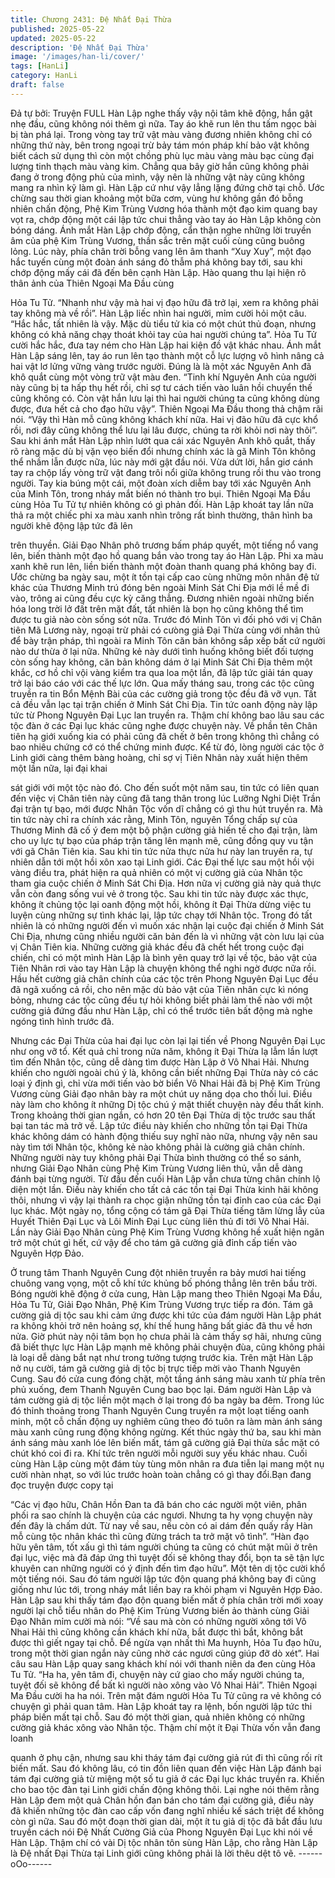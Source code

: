```yaml
---
title: Chương 2431: Đệ Nhất Đại Thừa
published: 2025-05-22
updated: 2025-05-22
description: 'Đệ Nhất Đại Thừa'
image: '/images/han-li/cover/'
tags: [HanLi]
category: HanLi
draft: false
---
```


Đả tự bởi: Truyện FULL
Hàn Lập nghe thấy vậy nội tâm khẽ động, hắn gật nhẹ đầu, cũng
không nói thêm gì nữa. Tay áo khẽ run lên thu tấm ngọc bài bị tàn
phá lại.
Trong vòng tay trữ vật màu vàng đương nhiên không chỉ có
những thứ này, bên trong ngoại trừ bảy tám món pháp khí bảo vật
không biết cách sử dụng thì còn một chồng phù lục màu vàng
màu bạc cùng đại lượng tinh thạch màu vàng kim.
Chẳng qua bây giờ hắn cũng không phải đang ở trong động phủ
của mình, vậy nên là những vật này cũng không mang ra nhìn kỹ
làm gì.
Hàn Lập cứ như vậy lẳng lặng đứng chờ tại chỗ.
Ước chừng sau thời gian khoảng một bữa cơm, vùng hư không
gần đó bỗng nhiên chấn động, Phệ Kim Trùng Vương hóa thành
một đạo kim quang bay vọt ra, chớp động một cái lập tức chui
thẳng vào tay áo Hàn Lập không còn bóng dáng.
Ánh mắt Hàn Lập chớp động, cẩn thận nghe những lời truyền âm
của phệ Kim Trùng Vương, thần sắc trên mặt cuối cùng cũng
buông lỏng.
Lúc này, phía chân trời bỗng vang lên âm thanh “Xuy Xuy”, một
đạo hắc tuyến cùng một đoàn ánh sáng đỏ thẫm phá không bay
tới, sau khi chớp động mấy cái đã đến bên cạnh Hàn Lập.
Hào quang thu lại hiện rõ thân ảnh của Thiên Ngoại Ma Đầu cùng

Hỏa Tu Tử.
“Nhanh như vậy mà hai vị đạo hữu đã trở lại, xem ra không phải
tay không mà về rồi”. Hàn Lập liếc nhìn hai người, mỉm cười hỏi
một câu.
“Hắc hắc, tất nhiên là vậy. Mặc dù tiểu tử kia có một chút thủ
đoạn, nhưng không có khả năng chạy thoát khỏi tay của hai
người chúng ta”. Hỏa Tu Tử cười hắc hắc, đưa tay ném cho Hàn
Lập hai kiện đồ vật khác nhau.
Ánh mắt Hàn Lập sáng lên, tay áo run lên tạo thành một cỗ lực
lượng vô hình nâng cả hai vật lơ lửng vững vàng trước người.
Đúng là là một xác Nguyên Anh đã khô quắt cùng một vòng trữ
vật màu đen.
“Tinh khí Nguyên Anh của người này cũng bị ta hấp thụ hết rồi,
chỉ sợ tư cách tiến vào luân hồi chuyển thế cũng không có. Còn
vật hắn lưu lại thì hai người chúng ta cũng không dùng được, đưa
hết cả cho đạo hữu vậy”. Thiên Ngoại Ma Đầu thong thả chậm rãi
nói.
“Vậy thì Hàn mỗ cũng không khách khí nữa. Hai vị đão hữu đã
cực khổ rồi, nơi đây cũng không thể lưu lại lâu được, chúng ta rời
khỏi nơi này thôi”. Sau khi ánh mắt Hàn Lập nhìn lướt qua cái xác
Nguyên Anh khô quắt, thấy rõ ràng mặc dù bị vặn vẹo biến đổi
nhưng chính xác là gã Minh Tôn không thể nhầm lẫn được nữa,
lúc này mới gật đầu nói.
Vừa dứt lời, hắn giơ cánh tay ra chộp lấy vòng trữ vật đang trôi
nổi giữa không trung rồi thu vào trong người. Tay kia búng một
cái, một đoàn xích diễm bay tới xác Nguyên Anh của Minh Tôn,
trong nháy mắt biến nó thành tro bụi.
Thiên Ngoại Ma Đầu cùng Hỏa Tu Tử tự nhiên không có gì phản
đối.
Hàn Lập khoát tay lần nữa thả ra một chiếc phi xa màu xanh nhìn
trông rất bình thường, thân hình ba người khẽ động lập tức đã lên

trên thuyền.
Giải Đạo Nhân phô trương bấm pháp quyết, một tiếng nổ vang
lên, biến thành một đạo hồ quang bắn vào trong tay áo Hàn Lập.
Phi xa màu xanh khẽ run lên, liền biến thành một đoàn thanh
quang phá không bay đi.
Ước chừng ba ngày sau, một ít tồn tại cấp cao cùng những môn
nhân đệ tử khác của Thương Minh trú đóng bên ngoài Minh Sát
Chi Địa mới lề mề đi vào, trông ai cũng đều cực kỳ căng thẳng.
Đương nhiên ngoài những biến hóa long trời lở đất trên mặt đất,
tất nhiên là bọn họ cũng không thể tìm được tu giả nào còn sống
sót nữa.
Trước đó Minh Tôn vì đối phó với vị Chân tiên Mã Lương này,
ngoại trừ phải có cưòng giả Đại Thừa cùng với nhân thủ để bày
trận pháp, thì ngoài ra Minh Tôn căn bản không sắp xếp bất cứ
người nào dư thừa ở lại nữa.
Những kẻ này dưới tình huống không biết đối tượng còn sống
hay không, căn bản không dám ở lại Minh Sát Chi Địa thêm một
khắc, cơ hồ chỉ vội vàng kiểm tra qua loa một lần, đã lập tức giải
tán quay trở lại báo cáo với các thế lực lớn.
Qua mấy tháng sau, trong các tộc cũng truyền ra tin Bổn Mệnh
Bài của các cường giả trong tộc đều đã vỡ vụn. Tất cả đều vẫn
lạc tại trận chiến ở Minh Sát Chi Địa.
Tin tức oanh động này lập tức từ Phong Nguyên Đại Lục lan
truyền ra. Thậm chí không bao lâu sau các tộc đàn ở các Đại lục
khác cũng nghe được chuyện này.
Về phần tên Chân tiên hạ giới xuống kia có phải cũng đã chết ở
bên trong không thì chẳng có bao nhiêu chứng cớ có thể chứng
minh được.
Kể từ đó, lòng người các tộc ở Linh giới càng thêm bàng hoàng,
chỉ sợ vị Tiên Nhân này xuất hiện thêm một lần nữa, lại đại khai

sát giới với một tộc nào đó.
Cho đến suốt một năm sau, tin tức có liên quan đến việc vị Chân
tiên này cũng đã tang thân trong lúc Lưỡng Nghi Diệt Trần đại
trận tự bạo, mới được Nhân Tộc vốn dĩ chẳng có gì thu hút truyền
ra.
Mà tin tức này chỉ ra chính xác rằng, Minh Tôn, nguyên Tổng
chấp sự của Thương Minh đã cố ý đem một bộ phận cường giả
hiến tế cho đại trận, làm cho uy lực tự bạo của pháp trận tăng lên
mạnh mẽ, cũng đồng quy vu tận với gã Chân Tiên kia.
Sau khi tin tức nửa thực nửa hư này lan truyền ra, tự nhiên dẫn
tới một hồi xôn xao tại Linh giới.
Các Đại thế lực sau một hồi vội vàng điều tra, phát hiện ra quả
nhiên có một vị cường giả của Nhân tộc tham gia cuộc chiến ở
Minh Sát Chi Địa. Hơn nữa vị cường giả này quả thực vẫn còn
đang sống vui vẻ ở trong tộc.
Sau khi tin tức này được xác thực, không ít chủng tộc lại oanh
động một hồi, không ít Đại Thừa dừng việc tu luyện cùng những
sự tình khác lại, lập tức chạy tới Nhân tộc.
Trong đó tất nhiên là có những người đến vì muốn xác nhận lại
cuộc đại chiến ở Minh Sát Chi Địa, nhưng cũng nhiều người căn
bản đến là vì những vật còn lưu lại của vị Chân Tiên kia.
Những cường giả khác đều đã chết hết trong cuộc đại chiến, chỉ
có một mình Hàn Lập là bình yên quay trở lại về tộc, bảo vật của
Tiên Nhân rơi vào tay Hàn Lập là chuyện không thể nghi ngờ
được nữa rồi.
Hầu hết cường giả chân chính của các tộc trên Phong Nguyên
Đại Lục đều đã ngã xuống cả rồi, cho nên mặc dù bảo vật của
Tiên nhân cực kì nóng bỏng, nhưng các tộc cũng đều tự hỏi
không biết phải làm thế nào với một cường giả đứng đầu như
Hàn Lập, chỉ có thể trước tiên bất động mà nghe ngóng tình hình
trước đã.

Nhưng các Đại Thừa của hai đại lục còn lại lại tiến về Phong
Nguyên Đại Lục như ong vỡ tổ.
Kết quả chỉ trong nửa năm, không ít Đại Thừa lạ lẫm lần lượt tìm
đến Nhân tộc, cũng dễ dàng tìm được Hàn Lập ở Vô Nhai Hải.
Nhưng khiến cho người ngoài chú ý là, không cần biết những Đại
Thừa này có các loại ý định gì, chỉ vừa mới tiến vào bờ biển Vô
Nhai Hải đã bị Phệ Kim Trùng Vương cùng Giải đạo nhân bày ra
một chút uy năng dọa cho thối lui.
Điều này làm cho không ít những Dị tộc chú ý mật thiết chuyện
này đều thất kinh.
Trong khoảng thời gian ngắn, có hơn 20 tên Đại Thừa dị tộc trước
sau thất bại tan tác mà trở về.
Lập tức điều này khiến cho những tồn tại Đại Thừa khác không
dám có hành động thiếu suy nghĩ nào nữa, nhưng vậy nên sau
này tìm tới Nhân tộc, không kẻ nào không phải là cường giả chân
chính.
Những người này tuy không phải Đại Thừa bình thường có thể so
sánh, nhưng Giải Đạo Nhân cùng Phệ Kim Trùng Vương liên thủ,
vẫn dễ dàng đánh bại từng người.
Từ đầu đến cuối Hàn Lập vẫn chưa từng chân chính lộ diện một
lần.
Điều này khiến cho tất cả các tồn tại Đại Thừa kinh hãi không
thôi, nhưng vì vậy lại thành ra chọc giận những tồn tại đỉnh cao
của các Đại lục khác.
Một ngày nọ, tổng cộng có tám gã Đại Thừa tiếng tăm lừng lẫy
của Huyết Thiên Đại Lục và Lôi Minh Đại Lục cùng liên thủ đi tới
Vô Nhai Hải.
Lần này Giải Đạo Nhân cùng Phệ Kim Trùng Vương không hề
xuất hiện ngăn trở một chút gì hết, cứ vậy để cho tám gã cường
giả đỉnh cấp tiến vào Nguyên Hợp Đảo.

Ở trung tâm Thanh Nguyên Cung đột nhiên truyền ra bảy mươi
hai tiếng chuông vang vọng, một cỗ khí tức khủng bố phóng thẳng
lên trên bầu trời.
Bóng người khẽ động ở cửa cung, Hàn Lập mang theo Thiên
Ngoại Ma Đầu, Hỏa Tu Tử, Giải Đạo Nhân, Phệ Kim Trùng
Vương trực tiếp ra đón.
Tám gã cường giả dị tộc sau khi cảm ứng được khi tức của đám
người Hàn Lập phát ra không khỏi trở nên hoảng sợ, khí thế hung
hăng bất giác đã thu về hơn nửa.
Giờ phút này nội tâm bọn họ chưa phải là cảm thấy sợ hãi, nhưng
cũng đã biết thực lực Hàn Lập mạnh mẽ không phải chuyện đùa,
cũng không phải là loại dễ dàng bắt nạt như trong tưởng tượng
trước kia.
Trên mặt Hàn Lập nở nụ cười, tám gã cường giả dị tộc bị trực tiếp
mời vào Thanh Nguyên Cung.
Sau đó cửa cung đóng chặt, một tầng ánh sáng màu xanh từ phía
trên phủ xuống, đem Thanh Nguyên Cung bao bọc lại.
Đám người Hàn Lập và tám cường giả dị tộc liền một mạch ở lại
trong đó ba ngày ba đêm.
Trong lúc đó thỉnh thoảng trong Thanh Nguyên Cung truyền ra
một loạt tiếng oanh minh, một cỗ chấn động uy nghiêm cũng theo
đó tuôn ra làm màn ánh sáng màu xanh cũng rung động không
ngừng.
Kết thúc ngày thứ ba, sau khi màn ánh sáng màu xanh lóe lên
biến mất, tám gã cường giả Đại thừa sắc mặt có chút khó coi đi
ra. Khí tức trên người mỗi người suy yếu khác nhau.
Cuối cùng Hàn Lập cùng một đám tùy tùng môn nhân ra đưa tiễn
lại mang một nụ cười nhàn nhạt, so với lúc trước hoàn toàn
chẳng có gì thay đổi.Bạn đang đọc truyện được copy tại

“Các vị đạo hữu, Chân Hồn Đan ta đã bán cho các người một
viên, phân phối ra sao chính là chuyện của các ngươi. Nhưng ta
hy vọng chuyện này đến đây là chấm dứt. Từ nay về sau, nếu còn
có ai dám đến quấy rầy Hàn mỗ cùng tộc nhân khác thì cũng
đừng trách ta trở mặt vô tình”.
“Hàn đạo hữu yên tâm, tốt xấu gì thì tám người chúng ta cũng có
chút mặt mũi ở trên đại lục, việc mà đã đáp ứng thì tuyệt đối sẽ
không thay đổi, bọn ta sẽ tận lực khuyên can những người có ý
định đến tìm đạo hữu”. Một tên dị tộc cười khổ một tiếng nói.
Sau đó tám người lập tức độn quang phá không bay đi cũng
giống như lúc tới, trong nháy mắt liền bay ra khỏi phạm vi Nguyên
Hợp Đảo.
Hàn Lập sau khi thấy tám đạo độn quang biến mất ở phía chân
trời mới xoay người lại chỗ tiểu nhân do Phệ Kim Trùng Vương
biến ảo thành cùng Giải Đạo Nhân mỉm cười mà nói:
“Về sau mà còn có những người xông tới Vô Nhai Hải thì cũng
không cần khách khí nữa, bắt được thì bắt, không bắt được thì
giết ngay tại chỗ. Để ngừa vạn nhất thì Ma huynh, Hỏa Tu đạo
hữu, trong một thời gian ngắn này cũng nhờ các ngươi cũng giúp
đỡ dò xét”.
Hai câu sau Hàn Lập quay sang khách khí nói với thanh niên da
đen cùng Hỏa Tu Tử.
“Ha ha, yên tâm đi, chuyện này cứ giao cho mấy người chúng ta,
tuyệt đối sẽ không để bất kì người nào xông vào Vô Nhai Hải”.
Thiên Ngoại Ma Đầu cười ha ha nói.
Trên mặt đám người Hỏa Tu Tử cũng ra vẻ không có chuyện gì
phải quan tâm.
Hàn Lập khoát tay ra lệnh, bốn người lập tức thi pháp biến mất tại
chỗ.
Sau đó một thời gian, quả nhiên không có những cường giả khác
xông vào Nhân tộc. Thậm chí một ít Đại Thừa vốn vẫn đang loanh

quanh ở phụ cận, nhưng sau khi tháy tám đại cường giả rút đi thì
cũng rối rít biến mất.
Sau đó không lâu, có tin đồn liên quan đến việc Hàn Lập đánh bại
tám đại cường giả từ miệng một số tu giả ở các Đại lục khác
truyền ra. Khiến cho bao tộc đàn tại Linh giới chấn động không
thôi.
Lại nghe nói thêm rằng Hàn Lập đem một quả Chân hồn đan bán
cho tám đại cường giả, điều này đã khiến những tộc đàn cao cấp
vốn đang nghĩ nhiều kế sách triệt để không còn gì nữa.
Sau đó một đoạn thời gian dài, một ít tu giả dị tộc đã bắt đầu lưu
truyền cách nói Đệ Nhất Cường Giả của Phong Nguyên Đại Lục
khi nói về Hàn Lập.
Thậm chí có vài Dị tộc nhân tôn sùng Hàn Lập, cho rằng Hàn Lập
là Đệ nhất Đại Thừa tại Linh giới cũng không phải là lời thêu dệt
tô vẽ.
------oOo------
